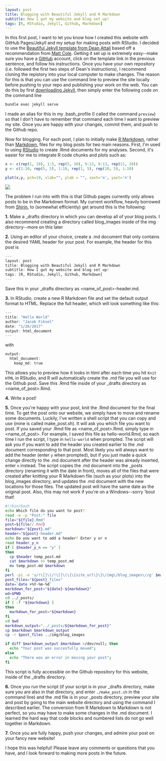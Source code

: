 ```yaml
---
layout: post
title: Blogging with Beautiful Jekyll and R Markdown
subtitle: How I got my website and blog set up!
tags: [R, RStudio, Jekyll, Github, Markdown]
---
```


In this first post, I want to let you know how I created this website with GitHub Pages/Jekyll and my setup for making posts with RStudio. I decided to use the [Beautiful Jekyll template from Dean Attali](http://deanattali.com/beautiful-jekyll/) based off a recommendation from [Matt Cole](https://mattkcole.com). Getting it set up is extremely easy--make sure you have a [GitHub](https://github.com) account, click on the template link in the previous sentence, and follow his instructions. Once you have your own repository (i.e. followed the first two steps of Dean's instructions), I recommend cloning the repistory into your local computer to make changes. The reason for this is that you can use the command line to preview the site locally before pushing to your repo and publishing your work on the web. You can do this by first [downloading Jekyll](http://jekyllrb.com/docs/installation/), then simply enter the following code on the command line


```bash
bundle exec jekyll serve
```

I made an alias for this in my .bash_profile (I called the command `preview`) so that I don't have to remember that command each time I want to preview my site. Once you are happy with your changes, commit them, and push to the Github repo. 

Now for blogging. For each post, I plan to initially make [R Markdown](http://rmarkdown.rstudio.com), rather than [Markdown](http://daringfireball.net/projects/markdown/), files for my blog posts for two main reasons. First, I'm used to using [RStudio](https://www.rstudio.com) to create .Rmd documents for my analyses. Second, it's easier for me to integrate R code chunks and plots such as:


```r
x <- c(rep(1, 10), 1:5, rep(5, 10), 9:13, 9:13, rep(11, 10))
y <- c(1:10, rep(5, 5), 1:10, rep(1, 5), rep(10, 5), 1:10)

plot(x,y, pch=19, xlab="", ylab = "", xaxt='n', yaxt='n')
```

![]({{site_url}}/img/blog_images/hello-world_files/figure-html/hi-1.png)<!-- -->

The problem I run into with this is that Github pages currently only allows posts to be in the Markdown format. My current workflow, heavily borrowed from [Shirin](https://shiring.github.io/blogging/2016/12/04/diy_your_own_blog), to (somewhat efficiently) get around this is the following:

**1.** Make a \_drafts directory in which you can develop all of your blog posts. I also recommend creating a directory called blog_images inside of the img directory--more on this later 

**2.** Using an editor of your choice, create a .md document that only contains the desired YAML header for your post. For example, the header for this post is

```r
---
layout: post
title: Blogging with Beautiful Jekyll and R Markdown
subtitle: How I got my website and blog set up!
tags: [R, RStudio, Jekyll, Github, Markdown]
---
```

Save this in your \_drafts directory as \<name_of_post\>-header.md.

**3.** In RStudio, create a new R Markdown file and set the default output format to HTML. Replace the full header, which will look something like this: 

```r
---
title: "Hello World"
author: "Jacob Fiksel"
date: "1/26/2017"
output: html_document
---
```

with


```r
output:
  html_document:
    keep_md: true
```

This allows you to preview how it looks in html after each time you hit `Knit HTML` in RStudio, and R will automatically create the .md file you will use for the Github post. Save this .Rmd file inside of your \_drafts directory as \<name_of_post\>.Rmd.

**4.** Write a post! 

**5.** Once you're happy with your post, knit the .Rmd document for the final time. To get the post onto our website, we simply have to move and rename some documents. Luckily, I've written a shell script that you can copy and use (mine is called make\_post.sh). It will ask you which file you want to post. If you saved your .Rmd file as \<name_of_post\>.Rmd, simply type in \<name_of_post\>. For example, I saved this file as hello-world.Rmd, so each time I run the script, I type in `hello-world` when prompted. The script will ask you if you want to add the header you created earlier to the .md document corresponding to that post. Most likely you will always want to add the header (enter `y` when prompted), but if you just made a quick change directly to the .md document after the header was already inserted, enter `n` instead. The script copies the .md document  into the \_posts directory (renaming it with the date in front), moves all of the files that were created after knitting your R Markdown file (such as your plots) into the blog_images directory, and updates the .md document with the new locations for those files. The updated post will have the same date as the original post. Also, this may not work if you're on a Windows--sorry 'bout that! 

```bash
#!/bin/bash
echo Which file do you want to post?
read -e -p "Post:" file
file="${file}.Rmd"
post=${file//.Rmd}
markdown="${post}.md"
header="${post}-header.md"
echo Do you want to add a header? Enter y or n
read header_y_n
if [ $header_y_n == "y" ]
then
  cp $header temp_post.md
  cat $markdown >> temp_post.md
  mv temp_post.md $markdown
fi
perl -pi -e 's/!\[]\(/!\[]\(\{\{site_url\}\}\/img\/blog_images\//g' $markdown
post_files="${post}_files"
date=`date +%Y-%m-%d`
markdown_for_post="${date}-${markdown}"
wd=$PWD
cd ../_posts/
if [ -f *${markdown} ]
then
  markdown_for_post=*${markdown}
fi
cd $wd
markdown_output="../_posts/${markdown_for_post}"
cp $markdown $markdown_output
cp -r $post_files ../img/blog_images

if diff $markdown_output $markdown >/dev/null; then
  echo "Your post was succesfully moved";
else
  echo "There was an error in moving your post";
fi

```

This script is fully accessible on the Github repository for this website, inside of the \_drafts directory.

**6.** Once you run the script (if your script is in your \_drafts directory, make sure you are also in that directory, and enter `./make_post.sh` in the command line) and the .md file is in your \_posts directory, preview your site and post by going to the main website directory and using the command I described earlier. The conversion from R Markdown to Markdown is not perfect, so you may have to make some changes in the .md document. I learned the hard way that code blocks and numbered lists do not go well together in Markdown.

**7.** Once you are fully happy, push your changes, and admire your post on your fancy new website! 

I hope this was helpful! Please leave any comments or questions that you have, and I look forward to making more posts in the future.
